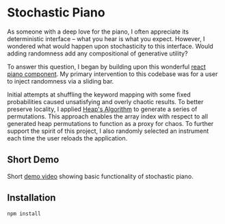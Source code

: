 # Stochastic Piano

As someone with a deep love for the piano, I often appreciate its deterministic interface – what you hear is what you expect. However, I wondered what would happen upon stochasticity to this interface. Would adding randomness add any compositional of generative utility? 

To answer this question, I began by building upon this wonderful [react piano component](https://github.com/lillydinhle/react-piano-component). My  primary intervention to this codebase was for a user to inject randomness via a sliding bar.

Initial attempts at shuffling the keyword mapping with some fixed probabilities caused unsatisfying and overly chaotic results. To better preserve locality, I applied [Heap's Algorithm](https://en.wikipedia.org/wiki/Heap%27s_algorithm#:~:text=Heap's%20algorithm%20generates%20all%20possible,2%20elements%20are%20not%20disturbed.) to generate a series of permutations. This approach enables the array index with respect to all generated heap permutations to function as a proxy for chaos. To further support the spirit of this project, I also randomly selected an instrument each time the user reloads the application. 

## Short Demo

Short [demo video](https://youtu.be/nd_skrwuTjM) showing basic functionality of stochastic piano.

## Installation

```shell
npm install
```
